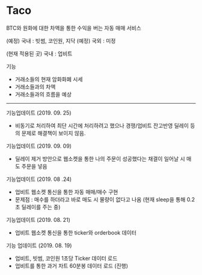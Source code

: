 # Taco

BTC와 원화에 대한 차액을 통한 수익을 버는 자동 매매 서비스

(예정)
국내 : 빗썸, 코인원, 지닥 (예정)
국외 : 미정

(현재 적용된 곳)
국내 : 업비트

기능
- 거래소들의 현재 암화화폐 시세
- 거래소들과의 차액
- 거래소들과의 흐름을 예상

--------------------------------------------------------

기능업데이트 (2019. 09. 25)
- 비동기로 처리하여 최단 시간에 처리하려고 했으나 경쟁/업비트 잔고반영 딜레이 등의 문제로 해결책이 보이지 않음.

기능업데이트 (2019. 09. 09)
- 딜레이 제거 방안으로 웹소켓을 통한 나의 주문이 성공했다는 채결이 일어날 시 매도 주문을 넣음

기능업데이트 (2019. 08 .24)
- 업비트 웹소켓 통신을 통한 자동 매매/매수 구현
- 문제점 : 매수를 하더라고 바로 매도 시 물량이 없다고 나옴 (현재 sleep을 통해 0.2초 딜레이를 주는 중)

기능업데이트 (2019. 08. 21)
- 업비트 웹소켓 통신을 통한 ticker와 orderbook 데이터 

기능 업데이트 (2019. 08. 19)
- 업비트, 빗썸, 코인원 1초당 Ticker 데이터 로드
- 업비트를 통한 과거 차트 60분봉 데이터 로드 (진행)
